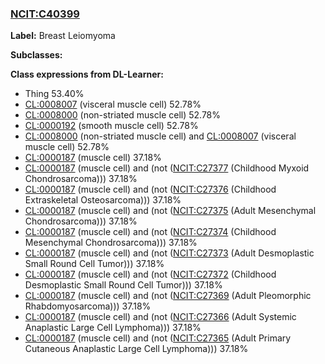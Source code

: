 
### [NCIT:C40399](http://purl.obolibrary.org/obo/NCIT_C40399)
**Label:** Breast Leiomyoma

**Subclasses:** 

**Class expressions from DL-Learner:**

- Thing 53.40%
- [CL:0008007](http://purl.obolibrary.org/obo/CL_0008007) (visceral muscle cell) 52.78%
- [CL:0008000](http://purl.obolibrary.org/obo/CL_0008000) (non-striated muscle cell) 52.78%
- [CL:0000192](http://purl.obolibrary.org/obo/CL_0000192) (smooth muscle cell) 52.78%
- [CL:0008000](http://purl.obolibrary.org/obo/CL_0008000) (non-striated muscle cell) and [CL:0008007](http://purl.obolibrary.org/obo/CL_0008007) (visceral muscle cell) 52.78%
- [CL:0000187](http://purl.obolibrary.org/obo/CL_0000187) (muscle cell) 37.18%
- [CL:0000187](http://purl.obolibrary.org/obo/CL_0000187) (muscle cell) and (not ([NCIT:C27377](http://purl.obolibrary.org/obo/NCIT_C27377) (Childhood Myxoid Chondrosarcoma))) 37.18%
- [CL:0000187](http://purl.obolibrary.org/obo/CL_0000187) (muscle cell) and (not ([NCIT:C27376](http://purl.obolibrary.org/obo/NCIT_C27376) (Childhood Extraskeletal Osteosarcoma))) 37.18%
- [CL:0000187](http://purl.obolibrary.org/obo/CL_0000187) (muscle cell) and (not ([NCIT:C27375](http://purl.obolibrary.org/obo/NCIT_C27375) (Adult Mesenchymal Chondrosarcoma))) 37.18%
- [CL:0000187](http://purl.obolibrary.org/obo/CL_0000187) (muscle cell) and (not ([NCIT:C27374](http://purl.obolibrary.org/obo/NCIT_C27374) (Childhood Mesenchymal Chondrosarcoma))) 37.18%
- [CL:0000187](http://purl.obolibrary.org/obo/CL_0000187) (muscle cell) and (not ([NCIT:C27373](http://purl.obolibrary.org/obo/NCIT_C27373) (Adult Desmoplastic Small Round Cell Tumor))) 37.18%
- [CL:0000187](http://purl.obolibrary.org/obo/CL_0000187) (muscle cell) and (not ([NCIT:C27372](http://purl.obolibrary.org/obo/NCIT_C27372) (Childhood Desmoplastic Small Round Cell Tumor))) 37.18%
- [CL:0000187](http://purl.obolibrary.org/obo/CL_0000187) (muscle cell) and (not ([NCIT:C27369](http://purl.obolibrary.org/obo/NCIT_C27369) (Adult Pleomorphic Rhabdomyosarcoma))) 37.18%
- [CL:0000187](http://purl.obolibrary.org/obo/CL_0000187) (muscle cell) and (not ([NCIT:C27366](http://purl.obolibrary.org/obo/NCIT_C27366) (Adult Systemic Anaplastic Large Cell Lymphoma))) 37.18%
- [CL:0000187](http://purl.obolibrary.org/obo/CL_0000187) (muscle cell) and (not ([NCIT:C27365](http://purl.obolibrary.org/obo/NCIT_C27365) (Adult Primary Cutaneous Anaplastic Large Cell Lymphoma))) 37.18%


